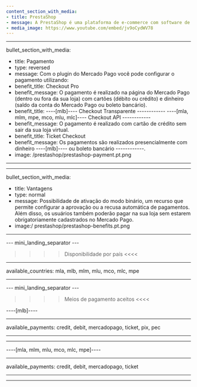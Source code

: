 ```yaml
---
content_section_with_media:
- title: PrestaShop
- message: A PrestaShop é uma plataforma de e-commerce com software de código aberto, que permite a qualquer usuário criar e desenvolver um site comercial. Como parceiros oficiais da PrestaShop, fornecemos maior segurança e eficiência à sua loja.
- media_image: https://www.youtube.com/embed/jv9oCydWV78
---
```

 
---
bullet_section_with_media:
- title: Pagamento
- type: reversed
- message: Com o plugin do Mercado Pago você pode configurar o pagamento utilizando:
- benefit_title: Checkout Pro
- benefit_message: O pagamento é realizado na página do Mercado Pago (dentro ou fora da sua loja) com cartões (débito ou crédito) e dinheiro (saldo da conta do Mercado Pago ou boleto bancário).
- benefit_title: ----[mlb]---- Checkout Transparente
------------ ----[mla, mlm, mpe, mco, mlu, mlc]---- Checkout API ------------
- benefit_message: O pagamento é realizado com cartão de crédito sem sair da sua loja virtual. 
- benefit_title: Ticket Checkout
- benefit_message: Os pagamentos são realizados presencialmente com dinheiro ----[mlb]---- ou boleto bancário ------------.
- image: /prestashop/prestashop-payment.pt.png
---
 
---
bullet_section_with_media:
- title: Vantagens
- type: normal
- message: Possibilidade de ativação do modo binário, um recurso que permite configurar a aprovação ou a recusa automática de pagamentos. Além disso, os usuários também poderão pagar na sua loja sem estarem obrigatoriamente cadastrados no Mercado Pago.
- image:/ prestashop/prestashop-benefits.pt.png
---
 
--- mini_landing_separator ---
 
>>>> Disponibilidade por país <<<<
---
available_countries: mla, mlb, mlm, mlu, mco, mlc, mpe

---
 
--- mini_landing_separator ---
 
>>>> Meios de pagamento aceitos <<<<
 
----[mlb]----

---
available_payments: credit, debit, mercadopago, ticket, pix, pec

---
------------
 
----[mla, mlm, mlu, mco, mlc, mpe]----

---
available_payments: credit, debit, mercadopago, ticket

---
------------